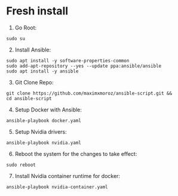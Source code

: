 # Fresh install

1. Go Root:

```
sudo su
```

2. Install Ansible:

```
sudo apt install -y software-properties-common
sudo add-apt-repository --yes --update ppa:ansible/ansible
sudo apt install -y ansible
```

3. Git Clone Repo:

```
git clone https://github.com/maximxmoroz/ansible-script.git &&
cd ansible-script
```

4. Setup Docker with Ansible:

```
ansible-playbook docker.yaml
```

5. Setup Nvidia drivers:

```
ansible-playbook nvidia.yaml
```

6. Reboot the system for the changes to take effect:

```
sudo reboot
```

7. Install Nvidia container runtime for docker:

```
ansible-playbook nvidia-container.yaml
```
